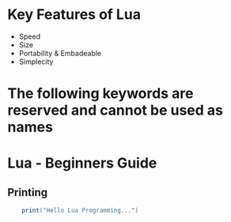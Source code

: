 # Key Features of Lua
- Speed
- Size
- Portability & Embadeable
- Simplecity
# The following keywords are reserved and cannot be used as names


# Lua - Beginners Guide

## Printing
``` Lua
    print("Hello Lua Programming...")
```